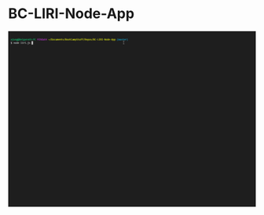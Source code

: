 # BC-LIRI-Node-App

![](https://github.com/jhernandeztorres/BC-LIRI-Node-App/blob/master/LiriGif.gif)
